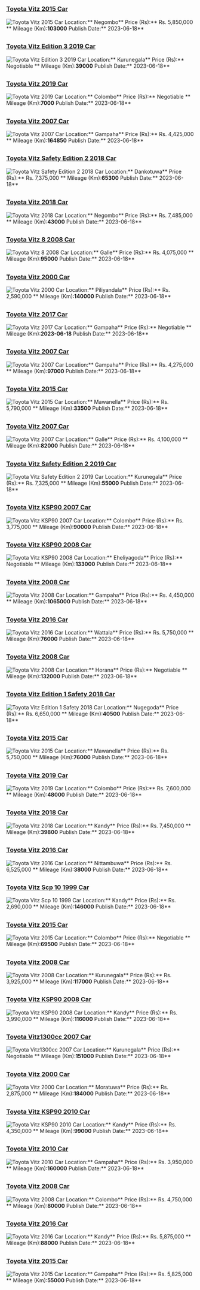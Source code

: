 
##        
### [Toyota Vitz 2015 Car](https://riyasewana.com/buy/toyota-vitz-sale-negombo-6506728)
![Toyota Vitz 2015 Car](//riyasewana.com/thumb/thumbtoyota-vitz-1810253022291.jpg)
Location:** Negombo**
Price (Rs):** Rs. 5,850,000 **
Mileage (Km):**103000**
Publish Date:** 2023-06-18**

##        
### [Toyota Vitz Edition 3 2019 Car](https://riyasewana.com/buy/toyota-vitz-edition-sale-kurunegala-6506674)
![Toyota Vitz Edition 3 2019 Car](//riyasewana.com/thumb/thumbtoyota-vitz-edition-2019-1810184612881.jpg)
Location:** Kurunegala**
Price (Rs):** Negotiable **
Mileage (Km):**39000**
Publish Date:** 2023-06-18**

##        
### [Toyota Vitz 2019 Car](https://riyasewana.com/buy/toyota-vitz-sale-colombo-6506669)
![Toyota Vitz 2019 Car](//riyasewana.com/thumb/thumbtoyota-vitz-181018054811.jpg)
Location:** Colombo**
Price (Rs):** Negotiable **
Mileage (Km):**7000**
Publish Date:** 2023-06-18**

##        
### [Toyota Vitz 2007 Car](https://riyasewana.com/buy/toyota-vitz-sale-gampaha-6506640)
![Toyota Vitz 2007 Car](//riyasewana.com/thumb/thumbtoyota-vitz-1-3-181014104981.jpg)
Location:** Gampaha**
Price (Rs):** Rs. 4,425,000 **
Mileage (Km):**164850**
Publish Date:** 2023-06-18**

##        
### [Toyota Vitz Safety Edition 2 2018 Car](https://riyasewana.com/buy/toyota-vitz-safety-sale-dankotuwa-6506612)
![Toyota Vitz Safety Edition 2 2018 Car](//riyasewana.com/thumb/thumbtoyota-vitz-safety-2018-1810090212321.jpg)
Location:** Dankotuwa**
Price (Rs):** Rs. 7,375,000 **
Mileage (Km):**65300**
Publish Date:** 2023-06-18**

##        
### [Toyota Vitz 2018 Car](https://riyasewana.com/buy/toyota-vitz-sale-negombo-6506540)
![Toyota Vitz 2018 Car](//riyasewana.com/thumb/thumbtoyota-vitz-2018-1810003712761.jpg)
Location:** Negombo**
Price (Rs):** Rs. 7,485,000 **
Mileage (Km):**43000**
Publish Date:** 2023-06-18**

##        
### [Toyota Vitz 8 2008 Car](https://riyasewana.com/buy/toyota-vitz-8-sale-galle-6506536)
![Toyota Vitz 8 2008 Car](//riyasewana.com/thumb/thumbtoyota-vitz-8-2008-189595812351.jpg)
Location:** Galle**
Price (Rs):** Rs. 4,075,000 **
Mileage (Km):**95000**
Publish Date:** 2023-06-18**

##        
### [Toyota Vitz 2000 Car](https://riyasewana.com/buy/toyota-vitz-sale-piliyandala-6506373)
![Toyota Vitz 2000 Car](//riyasewana.com/thumb/thumbtoyota-vitz-2000-189371812511.jpg)
Location:** Piliyandala**
Price (Rs):** Rs. 2,590,000 **
Mileage (Km):**140000**
Publish Date:** 2023-06-18**

##        
### [Toyota Vitz 2017 Car](https://riyasewana.com/buy/toyota-vitz-sale-gampaha-6506321)
![Toyota Vitz 2017 Car](//riyasewana.com/thumb/thumbtoyota-vitz-18931304691.jpg)
Location:** Gampaha**
Price (Rs):** Negotiable **
Mileage (Km):**2023-06-18**
Publish Date:** 2023-06-18**

##        
### [Toyota Vitz 2007 Car](https://riyasewana.com/buy/toyota-vitz-sale-gampaha-6506298)
![Toyota Vitz 2007 Car](//riyasewana.com/thumb/thumbtoyota-vitz-2007-189291212251.jpg)
Location:** Gampaha**
Price (Rs):** Rs. 4,275,000 **
Mileage (Km):**97000**
Publish Date:** 2023-06-18**

##        
### [Toyota Vitz 2015 Car](https://riyasewana.com/buy/toyota-vitz-sale-mawanella-6506096)
![Toyota Vitz 2015 Car](//riyasewana.com/thumb/thumbtoyota-vitz-2015-189034512261.jpg)
Location:** Mawanella**
Price (Rs):** Rs. 5,790,000 **
Mileage (Km):**33500**
Publish Date:** 2023-06-18**

##        
### [Toyota Vitz 2007 Car](https://riyasewana.com/buy/toyota-vitz-sale-galle-6506008)
![Toyota Vitz 2007 Car](//riyasewana.com/thumb/thumbtoyota-vits-2007-188521312551.jpg)
Location:** Galle**
Price (Rs):** Rs. 4,100,000 **
Mileage (Km):**82000**
Publish Date:** 2023-06-18**

##        
### [Toyota Vitz Safety Edition 2 2019 Car](https://riyasewana.com/buy/toyota-vitz-safety-sale-kurunegala-6505999)
![Toyota Vitz Safety Edition 2 2019 Car](//riyasewana.com/thumb/thumbtoyota-vitz-safety-2019-188513212361.jpg)
Location:** Kurunegala**
Price (Rs):** Rs. 7,325,000 **
Mileage (Km):**55000**
Publish Date:** 2023-06-18**

##        
### [Toyota Vitz KSP90 2007 Car](https://riyasewana.com/buy/toyota-vitz-ksp90-sale-colombo-6505870)
![Toyota Vitz KSP90 2007 Car](//riyasewana.com/thumb/thumbtoyota-vitz-ksp90-2007-188365912411.jpg)
Location:** Colombo**
Price (Rs):** Rs. 3,775,000 **
Mileage (Km):**90000**
Publish Date:** 2023-06-18**

##        
### [Toyota Vitz KSP90 2008 Car](https://riyasewana.com/buy/toyota-vitz-ksp90-sale-eheliyagoda-6505738)
![Toyota Vitz KSP90 2008 Car](//riyasewana.com/thumb/thumbtoyota-vitz-ksp90-2008-188205712631.jpg)
Location:** Eheliyagoda**
Price (Rs):** Negotiable **
Mileage (Km):**133000**
Publish Date:** 2023-06-18**

##        
### [Toyota Vitz 2008 Car](https://riyasewana.com/buy/toyota-vitz-sale-gampaha-6505692)
![Toyota Vitz 2008 Car](//riyasewana.com/thumb/thumbtoyota-vitz-2008-188143912031.jpg)
Location:** Gampaha**
Price (Rs):** Rs. 4,450,000 **
Mileage (Km):**1065000**
Publish Date:** 2023-06-18**

##        
### [Toyota Vitz 2016 Car](https://riyasewana.com/buy/toyota-vitz-sale-wattala-6505606)
![Toyota Vitz 2016 Car](//riyasewana.com/thumb/thumbtoyota-vitz-2016-188012912011.jpg)
Location:** Wattala**
Price (Rs):** Rs. 5,750,000 **
Mileage (Km):**76000**
Publish Date:** 2023-06-18**

##        
### [Toyota Vitz 2008 Car](https://riyasewana.com/buy/toyota-vitz-sale-horana-6505590)
![Toyota Vitz 2008 Car](//riyasewana.com/thumb/thumbtoyota-vitz-188173017211.jpg)
Location:** Horana**
Price (Rs):** Negotiable **
Mileage (Km):**132000**
Publish Date:** 2023-06-18**

##        
### [Toyota Vitz Edition 1 Safety 2018 Car](https://riyasewana.com/buy/toyota-vitz-edition-sale-nugegoda-6505497)
![Toyota Vitz Edition 1 Safety 2018 Car](//riyasewana.com/thumb/thumbtoyota-vitz-edition-2018-187470412561.jpg)
Location:** Nugegoda**
Price (Rs):** Rs. 6,650,000 **
Mileage (Km):**40500**
Publish Date:** 2023-06-18**

##        
### [Toyota Vitz 2015 Car](https://riyasewana.com/buy/toyota-vitz-sale-mawanella-6505473)
![Toyota Vitz 2015 Car](//riyasewana.com/thumb/thumbtoyota-vitz-187422722241.jpg)
Location:** Mawanella**
Price (Rs):** Rs. 5,750,000 **
Mileage (Km):**76000**
Publish Date:** 2023-06-18**

##        
### [Toyota Vitz 2019 Car](https://riyasewana.com/buy/toyota-vitz-sale-colombo-6505457)
![Toyota Vitz 2019 Car](//riyasewana.com/thumb/thumbtoyota-vitz-2019-187402512502.jpg)
Location:** Colombo**
Price (Rs):** Rs. 7,600,000 **
Mileage (Km):**48000**
Publish Date:** 2023-06-18**

##        
### [Toyota Vitz 2018 Car](https://riyasewana.com/buy/toyota-vitz-sale-kandy-6505443)
![Toyota Vitz 2018 Car](//riyasewana.com/thumb/thumbtoyota-vitz-2018-187384212241.jpg)
Location:** Kandy**
Price (Rs):** Rs. 7,450,000 **
Mileage (Km):**39800**
Publish Date:** 2023-06-18**

##        
### [Toyota Vitz 2016 Car](https://riyasewana.com/buy/toyota-vitz-sale-nittambuwa-6505417)
![Toyota Vitz 2016 Car](//riyasewana.com/thumb/thumbtoyota-vitz-led-1873528441.jpg)
Location:** Nittambuwa**
Price (Rs):** Rs. 6,525,000 **
Mileage (Km):**38000**
Publish Date:** 2023-06-18**

##        
### [Toyota Vitz Scp 10 1999 Car](https://riyasewana.com/buy/toyota-vitz-scp-sale-kandy-6505411)
![Toyota Vitz Scp 10 1999 Car](//riyasewana.com/thumb/thumbtoyota-vitz-scp-1999-187345912701.jpg)
Location:** Kandy**
Price (Rs):** Rs. 2,690,000 **
Mileage (Km):**146000**
Publish Date:** 2023-06-18**

##        
### [Toyota Vitz 2015 Car](https://riyasewana.com/buy/toyota-vitz-sale-colombo-6505336)
![Toyota Vitz 2015 Car](//riyasewana.com/thumb/thumbtoyota-vitz-18725504831.jpg)
Location:** Colombo**
Price (Rs):** Negotiable **
Mileage (Km):**69500**
Publish Date:** 2023-06-18**

##        
### [Toyota Vitz 2008 Car](https://riyasewana.com/buy/toyota-vitz-sale-kurunegala-6505321)
![Toyota Vitz 2008 Car](//riyasewana.com/thumb/thumbtoyota-vitz-18724264161.jpg)
Location:** Kurunegala**
Price (Rs):** Rs. 3,925,000 **
Mileage (Km):**117000**
Publish Date:** 2023-06-18**

##        
### [Toyota Vitz KSP90 2008 Car](https://riyasewana.com/buy/toyota-vitz-ksp90-sale-kandy-6505318)
![Toyota Vitz KSP90 2008 Car](//riyasewana.com/thumb/thumbtoyota-vitz-ksp90-2008-187235712691.jpg)
Location:** Kandy**
Price (Rs):** Rs. 3,990,000 **
Mileage (Km):**116000**
Publish Date:** 2023-06-18**

##        
### [Toyota Vitz1300cc 2007 Car](https://riyasewana.com/buy/toyota-vitz1300cc-sale-kurunegala-6505295)
![Toyota Vitz1300cc 2007 Car](//riyasewana.com/thumb/thumbtoyota-vitz1300cc-187461110321.jpg)
Location:** Kurunegala**
Price (Rs):** Negotiable **
Mileage (Km):**151000**
Publish Date:** 2023-06-18**

##        
### [Toyota Vitz 2000 Car](https://riyasewana.com/buy/toyota-vitz-sale-moratuwa-6505268)
![Toyota Vitz 2000 Car](//riyasewana.com/thumb/thumbtoyota-vitz-1871647921.jpg)
Location:** Moratuwa**
Price (Rs):** Rs. 2,875,000 **
Mileage (Km):**184000**
Publish Date:** 2023-06-18**

##        
### [Toyota Vitz KSP90 2010 Car](https://riyasewana.com/buy/toyota-vitz-ksp90-sale-kandy-6505243)
![Toyota Vitz KSP90 2010 Car](//riyasewana.com/thumb/thumbtoyota-vitz-ksp90-2010-187113712511.jpg)
Location:** Kandy**
Price (Rs):** Rs. 4,350,000 **
Mileage (Km):**99000**
Publish Date:** 2023-06-18**

##        
### [Toyota Vitz 2010 Car](https://riyasewana.com/buy/toyota-vitz-sale-gampaha-6505110)
![Toyota Vitz 2010 Car](//riyasewana.com/thumb/thumbtoyota-bitz-2010-186484812021.jpg)
Location:** Gampaha**
Price (Rs):** Rs. 3,950,000 **
Mileage (Km):**160000**
Publish Date:** 2023-06-18**

##        
### [Toyota Vitz 2008 Car](https://riyasewana.com/buy/toyota-vitz-sale-colombo-6504979)
![Toyota Vitz 2008 Car](//riyasewana.com/thumb/thumbtoyota-vitz-18639466291.jpg)
Location:** Colombo**
Price (Rs):** Rs. 4,750,000 **
Mileage (Km):**80000**
Publish Date:** 2023-06-18**

##        
### [Toyota Vitz 2016 Car](https://riyasewana.com/buy/toyota-vitz-sale-kandy-6504946)
![Toyota Vitz 2016 Car](//riyasewana.com/thumb/thumbtoyota-vitz-2016-185145112651.jpg)
Location:** Kandy**
Price (Rs):** Rs. 5,875,000 **
Mileage (Km):**88000**
Publish Date:** 2023-06-18**

##        
### [Toyota Vitz 2015 Car](https://riyasewana.com/buy/toyota-vitz-sale-gampaha-6504891)
![Toyota Vitz 2015 Car](//riyasewana.com/thumb/thumbtoyota-vitz-2015-181011612281.jpg)
Location:** Gampaha**
Price (Rs):** Rs. 5,825,000 **
Mileage (Km):**55000**
Publish Date:** 2023-06-18**
